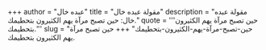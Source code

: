 +++
author = "عبده خال"
title = "مقولة عبده خال"
description = "مقولة عبده خال: حين تصبح مرآة يهم الكثيرون بتحطيمك."
quote = '''حين تصبح مرآة يهم الكثيرون بتحطيمك.''' 
slug = "حين-تصبح-مرآة-يهم-الكثيرون-بتحطيمك"
+++
حين تصبح مرآة يهم الكثيرون بتحطيمك.
